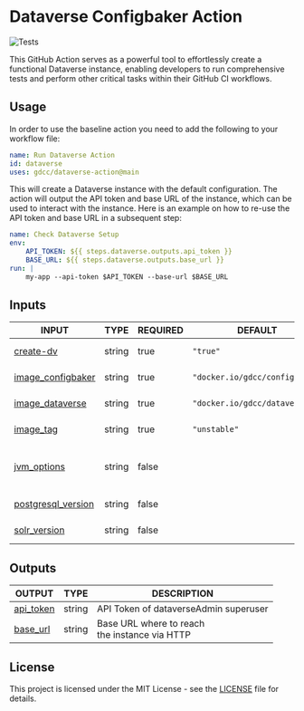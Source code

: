 # Dataverse Configbaker Action

![Tests](https://github.com/gdcc/dataverse-action/actions/workflows/test-action.yml/badge.svg)

This GitHub Action serves as a powerful tool to effortlessly create a functional Dataverse instance, enabling developers to run comprehensive tests and perform other critical tasks within their GitHub CI workflows.

## Usage

In order to use the baseline action you need to add the following to your workflow file:

```yaml
name: Run Dataverse Action
id: dataverse
uses: gdcc/dataverse-action@main
```

This will create a Dataverse instance with the default configuration. The action will output the API token and base URL of the instance, which can be used to interact with the instance. Here is an example on how to re-use the API token and base URL in a subsequent step:

```yaml
name: Check Dataverse Setup
env:
    API_TOKEN: ${{ steps.dataverse.outputs.api_token }}
    BASE_URL: ${{ steps.dataverse.outputs.base_url }}
run: |
    my-app --api-token $API_TOKEN --base-url $BASE_URL
```

## Inputs

<!-- AUTO-DOC-INPUT:START - Do not remove or modify this section -->

|                                         INPUT                                          |  TYPE  | REQUIRED |            DEFAULT             |                                                           DESCRIPTION                                                            |
|----------------------------------------------------------------------------------------|--------|----------|--------------------------------|----------------------------------------------------------------------------------------------------------------------------------|
|              <a name="input_create-dv"></a>[create-dv](#input_create-dv)               | string |   true   |            `"true"`            |                                        Whether or not to create <br>an example Dataverse                                         |
|  <a name="input_image_configbaker"></a>[image_configbaker](#input_image_configbaker)   | string |   true   | `"docker.io/gdcc/configbaker"` |                                        Name of Configbaker image (can include registry)                                          |
|     <a name="input_image_dataverse"></a>[image_dataverse](#input_image_dataverse)      | string |   true   |  `"docker.io/gdcc/dataverse"`  |                                     Name of Dataverse app image <br>(can include registry)                                       |
|              <a name="input_image_tag"></a>[image_tag](#input_image_tag)               | string |   true   |          `"unstable"`          |                                       Tag of image for Dataverse <br>app and Configbaker                                         |
|           <a name="input_jvm_options"></a>[jvm_options](#input_jvm_options)            | string |  false   |                                | Line separated key-value pairs of <br>JVM options to be set <br>before startup. Example: dataverse.spi.exporters.directory=/...  |
| <a name="input_postgresql_version"></a>[postgresql_version](#input_postgresql_version) | string |  false   |                                |                                           Override the PostgreSQL version to <br>use                                             |
|          <a name="input_solr_version"></a>[solr_version](#input_solr_version)          | string |  false   |                                |                                              Override the Solr version to <br>use                                                |

<!-- AUTO-DOC-INPUT:END -->

## Outputs

<!-- AUTO-DOC-OUTPUT:START - Do not remove or modify this section -->

|                            OUTPUT                             |  TYPE  |                    DESCRIPTION                     |
|---------------------------------------------------------------|--------|----------------------------------------------------|
| <a name="output_api_token"></a>[api_token](#output_api_token) | string |       API Token of dataverseAdmin superuser        |
|  <a name="output_base_url"></a>[base_url](#output_base_url)   | string | Base URL where to reach <br>the instance via HTTP  |

<!-- AUTO-DOC-OUTPUT:END -->

## License

This project is licensed under the MIT License - see the [LICENSE](LICENSE) file for details.
